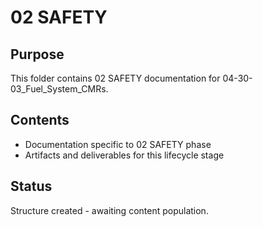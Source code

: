 # 02 SAFETY

## Purpose
This folder contains 02 SAFETY documentation for 04-30-03_Fuel_System_CMRs.

## Contents
- Documentation specific to 02 SAFETY phase
- Artifacts and deliverables for this lifecycle stage

## Status
Structure created - awaiting content population.
